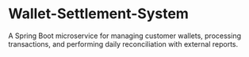# Wallet-Settlement-System
A Spring Boot microservice for managing customer wallets, processing transactions, and performing daily reconciliation with external reports.

